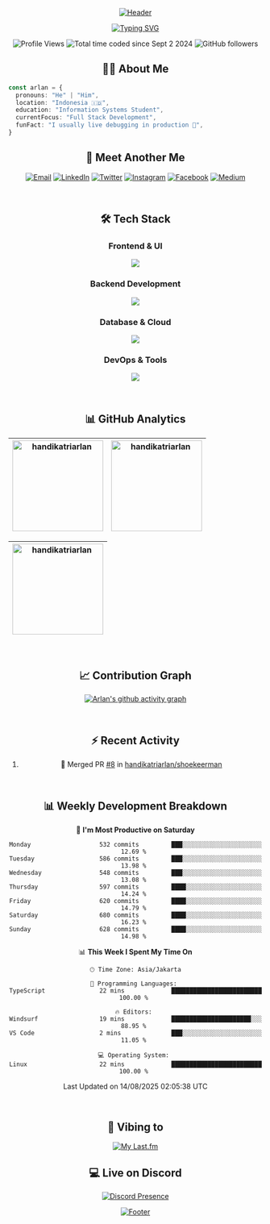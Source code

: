 <div align="center">

[![Header](https://capsule-render.vercel.app/api?type=waving&color=050f2c&fontColor=ffff&height=300&section=header&text=Arlan%20Tri%20Handika&fontSize=60&animation=fadeIn&fontAlignY=38&desc=Software%20Developer%20|%20Code%20Enthusiast%20&descAlignY=55&descAlign=50)](https://github.com/handikatriarlan)

[![Typing SVG](https://readme-typing-svg.demolab.com?font=JetBrains+Mono&weight=600&size=28&duration=2000&pause=1000&color=00E7FF&center=true&vCenter=true&random=false&width=600&height=100&lines=Just+a+dev+who+writes+code%F0%9F%92%BB;Passionate+about+building+stuff%F0%9F%8C%8F;Always+learning,+always+improving%F0%9F%93%9A)](https://git.io/typing-svg)

</div>

<div align="center">
<p align="center">
    <img src="https://komarev.com/ghpvc/?username=handikatriarlan&label=Profile%20views&color=0e75b6&style=flat" alt="Profile Views" />
    <img src="https://wakatime.com/badge/user/c6161591-fa13-42b0-8c76-77f5c030d063.svg" alt="Total time coded since Sept 2 2024" />
    <img src="https://img.shields.io/github/followers/handikatriarlan?label=Followers&style=social" alt="GitHub followers" />
</p>

## 👨‍💻 About Me

</div>

```typescript
const arlan = {
  pronouns: "He" | "Him",
  location: "Indonesia 🇮🇩",
  education: "Information Systems Student",
  currentFocus: "Full Stack Development",
  funFact: "I usually live debugging in production 🤫",
}
```

<div align="center">

## 🤝 Meet Another Me

[![Email](https://img.shields.io/badge/Email-D14836?style=for-the-badge&logo=gmail&logoColor=white)](mailto:handikaarlan@gmail.com)
[![LinkedIn](https://img.shields.io/badge/LinkedIn-0077B5?style=for-the-badge&logo=linkedin&logoColor=white)](https://linkedin.com/in/arlantrihandika)
[![Twitter](https://img.shields.io/badge/Twitter-1DA1F2?style=for-the-badge&logo=twitter&logoColor=white)](https://twitter.com/handikatriarlan)
[![Instagram](https://img.shields.io/badge/Instagram-E4405F?style=for-the-badge&logo=instagram&logoColor=white)](https://instagram.com/handikatriarlan)
[![Facebook](https://img.shields.io/badge/Facebook-0077A2?style=for-the-badge&logo=facebook&logoColor=white)](https://facebook.com/handikatriarlan)
[![Medium](https://img.shields.io/badge/Medium-12100E?style=for-the-badge&logo=medium&logoColor=white)](https://medium.com/@handikatriarlan)

<br>

## 🛠️ Tech Stack

### Frontend & UI

<p align="center">
    <img src="https://skillicons.dev/icons?i=html,js,ts,react,tailwind,jquery,bootstrap&theme=dark" />
</p>

### Backend Development

<p align="center">
    <img src="https://skillicons.dev/icons?i=php,laravel,nodejs,bun,express,nestjs,elysia&theme=dark" />
</p>

### Database & Cloud

<p align="center">
    <img src="https://skillicons.dev/icons?i=mysql,postgres,sqlite,prisma,supabase,firebase,gcp&theme=dark" />
</p>

### DevOps & Tools

<p align="center">
    <img src="https://skillicons.dev/icons?i=git,docker,githubactions,ubuntu,vercel,cloudflare,postman&theme=dark" />
</p>

<br>

## 📊 GitHub Analytics

<div align="center">

| [<img height="180" src="https://github-readme-stats-eight-theta.vercel.app/api/top-langs/?username=handikatriarlan&layout=compact&theme=algolia&hide_border=true" alt="handikatriarlan" />](https://github-readme-stats-eight-theta.vercel.app/api/top-langs/?username=handikatriarlan&layout=compact&theme=algolia&hide_border=true) | [<img height="180" src="https://github-readme-stats-eight-theta.vercel.app/api?username=handikatriarlan&show_icons=true&theme=algolia&include_all_commits=true&count_private=true&hide_border=true" alt="handikatriarlan" />](https://github-readme-stats-eight-theta.vercel.app/api?username=handikatriarlan&show_icons=true&theme=algolia&include_all_commits=true&count_private=true&hide_border=true) |
| :-----------------------------------------------------------------------------------------------------------------------------------------------------------------------------------------------------------------------------------------------------------------------------------------------------------------------------------: | :-------------------------------------------------------------------------------------------------------------------------------------------------------------------------------------------------------------------------------------------------------------------------------------------------------------------------------------------------------------------------------------------------------: |

</div>

<div align="center">

| [<img height="180" src="https://github-readme-streak-stats.herokuapp.com/?user=handikatriarlan&theme=algolia&hide_border=true" alt="handikatriarlan" />](https://github-readme-streak-stats.herokuapp.com/?user=handikatriarlan&theme=algolia&hide_border=true) |
| :-------------------------------------------------------------------------------------------------------------------------------------------------------------------------------------------------------------------------------------------------------------: |

</div>

<br>

## 📈 Contribution Graph

[![Arlan's github activity graph](https://github-readme-activity-graph.vercel.app/graph?username=handikatriarlan&theme=tokyo-night&hide_border=true&bg_color=050f2c)](https://github.com/ashutosh00710/github-readme-activity-graph)

<br>

## ⚡ Recent Activity

<!--START_SECTION:activity-->
1. 🎉 Merged PR [#8](https://github.com/handikatriarlan/shoekeerman/pull/8) in [handikatriarlan/shoekeerman](https://github.com/handikatriarlan/shoekeerman)
<!--END_SECTION:activity-->

<br>

## 📊 Weekly Development Breakdown

<!--START_SECTION:waka-->
📅 **I'm Most Productive on Saturday** 

```text
Monday                   532 commits         ███░░░░░░░░░░░░░░░░░░░░░░   12.69 % 
Tuesday                  586 commits         ███░░░░░░░░░░░░░░░░░░░░░░   13.98 % 
Wednesday                548 commits         ███░░░░░░░░░░░░░░░░░░░░░░   13.08 % 
Thursday                 597 commits         ████░░░░░░░░░░░░░░░░░░░░░   14.24 % 
Friday                   620 commits         ████░░░░░░░░░░░░░░░░░░░░░   14.79 % 
Saturday                 680 commits         ████░░░░░░░░░░░░░░░░░░░░░   16.23 % 
Sunday                   628 commits         ████░░░░░░░░░░░░░░░░░░░░░   14.98 % 
```


📊 **This Week I Spent My Time On** 

```text
🕑︎ Time Zone: Asia/Jakarta

💬 Programming Languages: 
TypeScript               22 mins             █████████████████████████   100.00 % 

🔥 Editors: 
Windsurf                 19 mins             ██████████████████████░░░   88.95 % 
VS Code                  2 mins              ███░░░░░░░░░░░░░░░░░░░░░░   11.05 % 

💻 Operating System: 
Linux                    22 mins             █████████████████████████   100.00 % 
```


 Last Updated on 14/08/2025 02:05:38 UTC
<!--END_SECTION:waka-->

<br>

## 🎵 Vibing to

[![My Last.fm](https://lastfm-recently-played.vercel.app/api?user=Cozyeon&width=600&bg_color=050f2c)](https://www.last.fm/user/Cozyeon)

## 💻 Live on Discord
[![Discord Presence](https://lanyard.cnrad.dev/api/433946156511395841)](https://discord.com/users/433946156511395841)

[![Footer](https://capsule-render.vercel.app/api?type=waving&color=050f2c&height=100&section=footer)](https://github.com/handikatriarlan)

</div>
